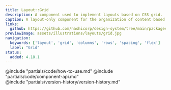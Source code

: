 ```yaml
---
title: Layout::Grid
description: A component used to implement layouts based on CSS grid.
caption: A layout-only component for the organization of content based on the CSS grid model.
links:
  github: https://github.com/hashicorp/design-system/tree/main/packages/components/src/components/hds/layout/grid
previewImage: assets/illustrations/layouts/grid.jpg
navigation:
  keywords: ['layout', 'grid', 'columns', 'rows', 'spacing', 'flex']
  label: "Grid"
status:
  added: 4.18.1
---
```


<section data-tab="Code">
  @include "partials/code/how-to-use.md"
  @include "partials/code/component-api.md"
</section>

<section data-tab="Version history">
  @include "partials/version-history/version-history.md"
</section>
